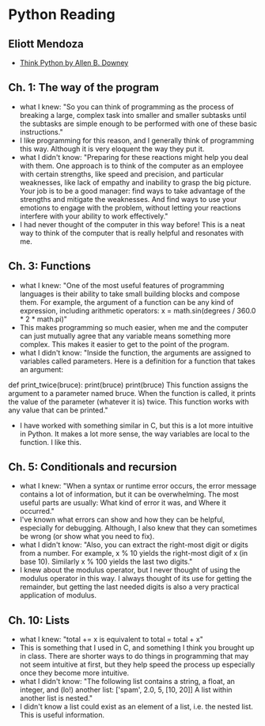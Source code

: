# Python Reading
## Eliott Mendoza
+ [Think Python by Allen B. Downey](https://greenteapress.com/thinkpython2/html/index.html)

## Ch. 1: The way of the program
+ what I knew: "So you can think of programming as the process of breaking a large, complex task into smaller and smaller subtasks until the subtasks are simple enough to be performed with one of these basic instructions."
+ I like programming for this reason, and I generally think of programming this way. Although it is very eloquent the way they put it.
+ what I didn't know: "Preparing for these reactions might help you deal with them. One approach is to think of the computer as an employee with certain strengths, like speed and precision, and particular weaknesses, like lack of empathy and inability to grasp the big picture. Your job is to be a good manager: find ways to take advantage of the strengths and mitigate the weaknesses. And find ways to use your emotions to engage with the problem, without letting your reactions interfere with your ability to work effectively."
+ I had never thought of the computer in this way before! This is a neat way to think of the computer that is really helpful and resonates with me.

## Ch. 3: Functions
+ what I knew: "One of the most useful features of programming languages is their ability to take small building blocks and compose them. For example, the argument of a function can be any kind of expression, including arithmetic operators: x = math.sin(degrees / 360.0 * 2 * math.pi)"
+ This makes programming so much easier, when me and the computer can just mutually agree that any variable means something more complex. This makes it easier to get to the point of the program.
+ what I didn't know: "Inside the function, the arguments are assigned to variables called parameters. Here is a definition for a function that takes an argument:

def print_twice(bruce):
    print(bruce)
    print(bruce)
This function assigns the argument to a parameter named bruce. When the function is called, it prints the value of the parameter (whatever it is) twice.
This function works with any value that can be printed."
+ I have worked with something similar in C, but this is a lot more intuitive in Python. It makes a lot more sense, the way variables are local to the function. I like this.

## Ch. 5: Conditionals and recursion
+ what I knew: "When a syntax or runtime error occurs, the error message contains a lot of information, but it can be overwhelming. The most useful parts are usually: What kind of error it was, and Where it occurred."
+ I've known what errors can show and how they can be helpful, especially for debugging. Although, I also knew that they can sometimes be wrong (or show what you need to fix).
+ what I didn't know: "Also, you can extract the right-most digit or digits from a number. For example, x % 10 yields the right-most digit of x (in base 10). Similarly x % 100 yields the last two digits."
+ I knew about the modulus operator, but I never thought of using the modulus operator in this way. I always thought of its use for getting the remainder, but getting the last needed digits is also a very practical application of modulus.

## Ch. 10: Lists
+ what I knew: "total += x is equivalent to total = total + x"
+ This is something that I used in C, and something I think you brought up in class. There are shorter ways to do things in programming that may not seem intuitive at first, but they help speed the process up especially once they become more intuitive.
+ what I didn't know: "The following list contains a string, a float, an integer, and (lo!) another list: ['spam', 2.0, 5, [10, 20]] A list within another list is nested."
+ I didn't know a list could exist as an element of a list, i.e. the nested list. This is useful information.
